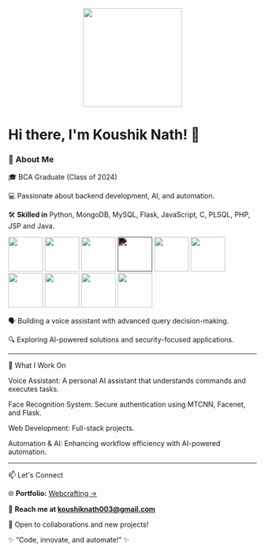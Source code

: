 <div align="center">
  <img height="200" src="https://media.giphy.com/media/M9gbBd9nbDrOTu1Mqx/giphy.gif"  />
</div>

# Hi there, I'm Koushik Nath! 👋

### 🚀 **About Me**

🎓 BCA Graduate (Class of 2024)

💻 Passionate about backend development, AI, and automation.

🛠️ **Skilled in** Python, MongoDB, MySQL, Flask, JavaScript, C, PLSQL, PHP, JSP and Java.
<div>
<img height="70" src="https://media0.giphy.com/media/v1.Y2lkPTc5MGI3NjExem94eDJxZng1dzRtdjdpbzAxengycjcxNDByanc5YTNsMzk3d2ZlMSZlcD12MV9pbnRlcm5hbF9naWZfYnlfaWQmY3Q9Zw/KAq5w47R9rmTuvWOWa/giphy.gif" />

<img height="70" src="https://media3.giphy.com/media/v1.Y2lkPTc5MGI3NjExN2Y1aG1rOG52cHF1bGN4ZTNpZGFha3NxY3RyZG8xa29id2kwdmFpdCZlcD12MV9pbnRlcm5hbF9naWZfYnlfaWQmY3Q9cw/tAjb5pyCEBhEb8jWxC/giphy.gif" />

<img height="70" src="https://media.giphy.com/media/C8Tij3iox3coBSqVWE/giphy.gif?cid=790b7611i3lp6kyacdprqxvg9c2iguztjfjg25glcb3ymo38&ep=v1_stickers_search&rid=giphy.gif&ct=s" />

<img height="70" style="filter: invert(1);" src="https://cdn.iconscout.com/icon/free/png-256/free-flask-logo-icon-download-in-svg-png-gif-file-formats--company-brand-world-logos-vol-15-pack-icons-285137.png?f=webp&w=256" />

<img height="70" src="https://media.giphy.com/media/ln7z2eWriiQAllfVcn/giphy.gif?cid=790b7611taestmawkv60f5aukugjc8l029bd56dvedrhsmdt&ep=v1_stickers_search&rid=giphy.gif&ct=s" />

<img height="70" src="https://w7.pngwing.com/pngs/46/626/png-transparent-c-logo-the-c-programming-language-computer-icons-computer-programming-source-code-programming-miscellaneous-template-blue-thumbnail.png" />

<img height="70" src="https://oralytics.com/wp-content/uploads/2022/10/pl-sql_icon-1.png" />

<img height="70" src="https://e7.pngegg.com/pngimages/78/907/png-clipart-logo-php-mysql-computer-icons-workforce-development-logos-blue-web-design-thumbnail.png" />

<img height="70" src="https://images.projectsgeek.com/2016/11/JSP-Projects-with-Source-Code.png" />

<img height="70" src="https://encrypted-tbn0.gstatic.com/images?q=tbn:ANd9GcS8aYt95pW69PPVCbLb9hpvD_P_3fTORDFHdw&s" />

</div>

🗣️ Building a voice assistant with advanced query decision-making.

🔍 Exploring AI-powered solutions and security-focused applications.

---

🔧 What I Work On

Voice Assistant: A personal AI assistant that understands commands and executes tasks.

Face Recognition System: Secure authentication using MTCNN, Facenet, and Flask.

Web Development: Full-stack projects.

Automation & AI: Enhancing workflow efficiency with AI-powered automation.

---

📫 Let's Connect

🌐 **Portfolio:** [Webcrafting ->](https://webcrafting.infy.uk/)

📩 **Reach me at koushiknath003@gmail.com**

💬 Open to collaborations and new projects!

✨ “Code, innovate, and automate!” ✨
